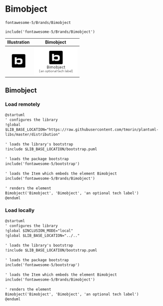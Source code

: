# Bimobject


```text
fontawesome-5/Brands/Bimobject
```

```text
include('fontawesome-5/Brands/Bimobject')
```



| Illustration | Bimobject |
| :---: | :---: |
| ![illustration for Illustration](../../fontawesome-5/Brands/Bimobject.png) | ![illustration for Bimobject](../../fontawesome-5/Brands/Bimobject.Local.png) |




## Bimobject

### Load remotely
```plantuml
@startuml
' configures the library
!global $LIB_BASE_LOCATION="https://raw.githubusercontent.com/tmorin/plantuml-libs/master/distribution"

' loads the library's bootstrap
!include $LIB_BASE_LOCATION/bootstrap.puml

' loads the package bootstrap
include('fontawesome-5/bootstrap')

' loads the Item which embeds the element Bimobject
include('fontawesome-5/Brands/Bimobject')

' renders the element
Bimobject('Bimobject', 'Bimobject', 'an optional tech label')
@enduml
```

### Load locally
```plantuml
@startuml
' configures the library
!global $INCLUSION_MODE="local"
!global $LIB_BASE_LOCATION="../.."

' loads the library's bootstrap
!include $LIB_BASE_LOCATION/bootstrap.puml

' loads the package bootstrap
include('fontawesome-5/bootstrap')

' loads the Item which embeds the element Bimobject
include('fontawesome-5/Brands/Bimobject')

' renders the element
Bimobject('Bimobject', 'Bimobject', 'an optional tech label')
@enduml
```

